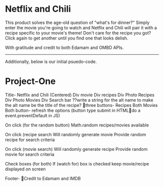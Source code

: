 # Netflix and Chili

This product solves the age-old question of "what's for dinner?" Simply enter the movie you're going to watch and Netflix and Chili will pair it with a recipe specific to your movie's theme! Don't care for the recipe you got? Click again to get another until you find one that looks delish. 

With gratitude and credit to both Edamam and OMBD APIs. 



---


Additionally, below is our initial psuedo-code. 
# Project-One

Title- Netflix and Chili (Centered)
Div movie
Div recipes
Div Photo Recipes
Div Photo Movies
Div Search bar
??write a string for the alt name to make the alt name be the title of the recipe?
three buttons- Recipes Both Movies
	Both button- refresh the options
	(button type submit in HTMLdo a event.preventDefault in JS)
	
On click (for the random button)
Math.random recipes/movies available

On click (recipe search
Will randomly generate movie
Provide random recipe for search criteria

On click (movie search)
Will randomly generate recipe
Provide random movie for search criteria

Check boxes (for both)
If (watch for) box is checked keep movie/recipe displayed on screen

Footer- Credit to Edamam and IMDB
